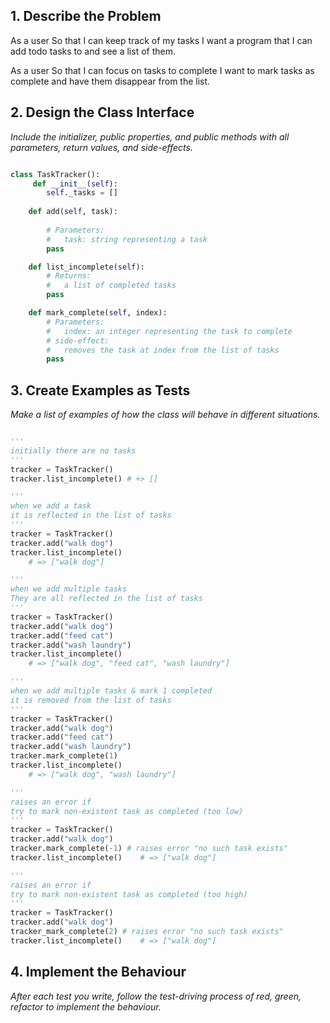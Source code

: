 
## 1. Describe the Problem

As a user
So that I can keep track of my tasks
I want a program that I can add todo tasks to and see a list of them.

As a user
So that I can focus on tasks to complete
I want to mark tasks as complete and have them disappear from the list.

## 2. Design the Class Interface

_Include the initializer, public properties, and public methods with all parameters, return values, and side-effects._

```python

class TaskTracker():
     def __init__(self):
        self._tasks = []
        
    def add(self, task):
        
        # Parameters:
        #   task: string representing a task
        pass

    def list_incomplete(self):
        # Returns:
        #   a list of completed tasks
        pass

    def mark_complete(self, index):
        # Parameters:
        #   index: an integer representing the task to complete
        # side-effect:
        #   removes the task at index from the list of tasks
        pass
```

## 3. Create Examples as Tests

_Make a list of examples of how the class will behave in different situations._

``` python

'''
initially there are no tasks
'''
tracker = TaskTracker()
tracker.list_incomplete() # +> []

'''
when we add a task
it is reflected in the list of tasks
'''
tracker = TaskTracker()
tracker.add("walk dog")
tracker.list_incomplete()
    # => ["walk dog"]

'''
when we add multiple tasks
They are all reflected in the list of tasks
'''
tracker = TaskTracker()
tracker.add("walk dog")
tracker.add("feed cat")
tracker.add("wash laundry")
tracker.list_incomplete()
    # => ["walk dog", "feed cat", "wash laundry"]

'''
when we add multiple tasks & mark 1 completed
it is removed from the list of tasks
'''
tracker = TaskTracker()
tracker.add("walk dog")
tracker.add("feed cat")
tracker.add("wash laundry")
tracker.mark_complete(1)
tracker.list_incomplete()
    # => ["walk dog", "wash laundry"]

'''
raises an error if 
try to mark non-existent task as completed (too low)
'''
tracker = TaskTracker()
tracker.add("walk dog")
tracker.mark_complete(-1) # raises error "no such task exists"
tracker.list_incomplete()    # => ["walk dog"]

'''
raises an error if 
try to mark non-existent task as completed (too high)
'''
tracker = TaskTracker()
tracker.add("walk dog")
tracker_mark_complete(2) # raises error "no such task exists"
tracker.list_incomplete()    # => ["walk dog"]

```

## 4. Implement the Behaviour

_After each test you write, follow the test-driving process of red, green, refactor to implement the behaviour._

